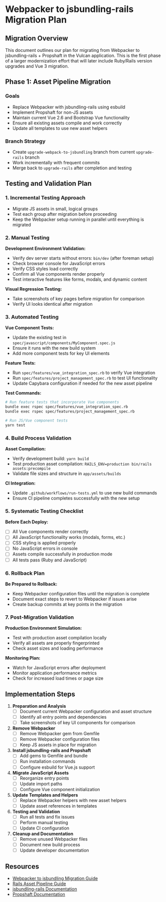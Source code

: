 # Webpacker to jsbundling-rails Migration Plan

## Migration Overview

This document outlines our plan for migrating from Webpacker to jsbundling-rails + Propshaft in the Vulcan application. This is the first phase of a larger modernization effort that will later include Ruby/Rails version upgrades and Vue 3 migration.

## Phase 1: Asset Pipeline Migration

### Goals
- Replace Webpacker with jsbundling-rails using esbuild
- Implement Propshaft for non-JS assets
- Maintain current Vue 2.6 and Bootstrap Vue functionality
- Ensure all existing assets compile and work correctly
- Update all templates to use new asset helpers

### Branch Strategy
- Create `upgrade-webpack-to-jsbundling` branch from current `upgrade-rails` branch
- Work incrementally with frequent commits
- Merge back to `upgrade-rails` after completion and testing

## Testing and Validation Plan

### 1. Incremental Testing Approach

- Migrate JS assets in small, logical groups
- Test each group after migration before proceeding
- Keep the Webpacker setup running in parallel until everything is migrated

### 2. Manual Testing

**Development Environment Validation:**
- Verify dev server starts without errors: `bin/dev` (after foreman setup)
- Check browser console for JavaScript errors
- Verify CSS styles load correctly
- Confirm all Vue components render properly
- Test interactive features like forms, modals, and dynamic content

**Visual Regression Testing:**
- Take screenshots of key pages before migration for comparison
- Verify UI looks identical after migration

### 3. Automated Testing

**Vue Component Tests:**
- Update the existing test in `spec/javascript/components/MyComponent.spec.js`
- Ensure it runs with the new build system
- Add more component tests for key UI elements

**Feature Tests:**
- Run `spec/features/vue_integration_spec.rb` to verify Vue integration
- Run `spec/features/project_management_spec.rb` to test UI functionality
- Update Capybara configuration if needed for the new asset pipeline

**Test Commands:**
```bash
# Run feature tests that incorporate Vue components
bundle exec rspec spec/features/vue_integration_spec.rb
bundle exec rspec spec/features/project_management_spec.rb

# Run JS/Vue component tests
yarn test
```

### 4. Build Process Validation

**Asset Compilation:**
- Verify development build: `yarn build`
- Test production asset compilation: `RAILS_ENV=production bin/rails assets:precompile`
- Validate file sizes and structure in `app/assets/builds`

**CI Integration:**
- Update `.github/workflows/run-tests.yml` to use new build commands
- Ensure CI pipeline completes successfully with the new setup

### 5. Systematic Testing Checklist

**Before Each Deploy:**
- [ ] All Vue components render correctly
- [ ] All JavaScript functionality works (modals, forms, etc.)
- [ ] CSS styling is applied properly
- [ ] No JavaScript errors in console
- [ ] Assets compile successfully in production mode
- [ ] All tests pass (Ruby and JavaScript)

### 6. Rollback Plan

**Be Prepared to Rollback:**
- Keep Webpacker configuration files until the migration is complete
- Document exact steps to revert to Webpacker if issues arise
- Create backup commits at key points in the migration

### 7. Post-Migration Validation

**Production Environment Simulation:**
- Test with production asset compilation locally
- Verify all assets are properly fingerprinted
- Check asset sizes and loading performance

**Monitoring Plan:**
- Watch for JavaScript errors after deployment
- Monitor application performance metrics
- Check for increased load times or page size

## Implementation Steps

1. **Preparation and Analysis**
   - [ ] Document current Webpacker configuration and asset structure
   - [ ] Identify all entry points and dependencies
   - [ ] Take screenshots of key UI components for comparison

2. **Remove Webpacker**
   - [ ] Remove Webpacker gem from Gemfile
   - [ ] Remove Webpacker configuration files
   - [ ] Keep JS assets in place for migration

3. **Install jsbundling-rails and Propshaft**
   - [ ] Add gems to Gemfile and bundle
   - [ ] Run installation commands
   - [ ] Configure esbuild for Vue.js support

4. **Migrate JavaScript Assets**
   - [ ] Reorganize entry points
   - [ ] Update import paths
   - [ ] Configure Vue component initialization

5. **Update Templates and Helpers**
   - [ ] Replace Webpacker helpers with new asset helpers
   - [ ] Update asset references in templates

6. **Testing and Validation**
   - [ ] Run all tests and fix issues
   - [ ] Perform manual testing
   - [ ] Update CI configuration

7. **Cleanup and Documentation**
   - [ ] Remove unused Webpacker files
   - [ ] Document new build process
   - [ ] Update developer documentation

## Resources

- [Webpacker to jsbundling Migration Guide](webpacker-to-jsbundling-migration-guide.md)
- [Rails Asset Pipeline Guide](https://guides.rubyonrails.org/asset_pipeline.html)
- [jsbundling-rails Documentation](https://github.com/rails/jsbundling-rails)
- [Propshaft Documentation](https://github.com/rails/propshaft)
